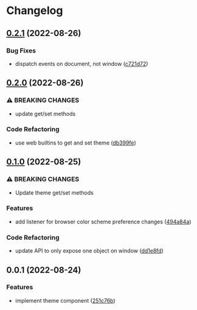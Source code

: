 # Changelog

## [0.2.1](https://github.com/alex-grover/astro-themes/compare/v0.2.0...v0.2.1) (2022-08-26)


### Bug Fixes

* dispatch events on document, not window ([c721d72](https://github.com/alex-grover/astro-themes/commit/c721d724b31495f3499a55c8dc1a49453288855f))

## [0.2.0](https://github.com/alex-grover/astro-themes/compare/v0.1.0...v0.2.0) (2022-08-26)


### ⚠ BREAKING CHANGES

* update get/set methods

### Code Refactoring

* use web builtins to get and set theme ([db399fe](https://github.com/alex-grover/astro-themes/commit/db399fe7a9c92455f6a36bae8298358fb4ba2292))

## [0.1.0](https://github.com/alex-grover/astro-themes/compare/v0.0.1...v0.1.0) (2022-08-25)


### ⚠ BREAKING CHANGES

* Update theme get/set methods

### Features

* add listener for browser color scheme preference changes ([494a84a](https://github.com/alex-grover/astro-themes/commit/494a84a58415cab738f39a53668df15494f31c8c))


### Code Refactoring

* update API to only expose one object on window ([dd1e8fd](https://github.com/alex-grover/astro-themes/commit/dd1e8fd56d8716eeecd6647a2b7fc01c035ff52e))

## 0.0.1 (2022-08-24)


### Features

* implement theme component ([251c76b](https://github.com/alex-grover/astro-themes/commit/251c76bbbc7e250f7dfd266fc0d779f68a9064d6))
